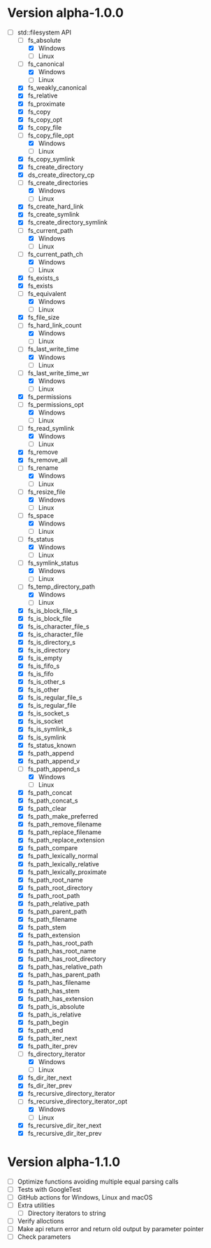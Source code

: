 # Version alpha-1.0.0

 - [ ] std::filesystem API
   - [ ] fs_absolute
     - [X] Windows
     - [ ] Linux
   - [ ] fs_canonical
     - [X] Windows
     - [ ] Linux
   - [X] fs_weakly_canonical
   - [X] fs_relative
   - [X] fs_proximate
   - [X] fs_copy
   - [X] fs_copy_opt
   - [X] fs_copy_file
   - [ ] fs_copy_file_opt
     - [X] Windows
     - [ ] Linux
   - [X] fs_copy_symlink
   - [X] fs_create_directory
   - [X] ds_create_directory_cp
   - [ ] fs_create_directories
     - [X] Windows
     - [ ] Linux
   - [X] fs_create_hard_link
   - [X] fs_create_symlink
   - [X] fs_create_directory_symlink
   - [ ] fs_current_path
     - [X] Windows
     - [ ] Linux
   - [ ] fs_current_path_ch
     - [X] Windows
     - [ ] Linux
   - [X] fs_exists_s
   - [X] fs_exists
   - [ ] fs_equivalent
     - [X] Windows
     - [ ] Linux
   - [X] fs_file_size
   - [ ] fs_hard_link_count
     - [X] Windows
     - [ ] Linux
   - [ ] fs_last_write_time
     - [X] Windows
     - [ ] Linux
   - [ ] fs_last_write_time_wr
     - [X] Windows
     - [ ] Linux
   - [X] fs_permissions
   - [ ] fs_permissions_opt
     - [X] Windows
     - [ ] Linux
   - [ ] fs_read_symlink
     - [X] Windows
     - [ ] Linux
   - [X] fs_remove
   - [X] fs_remove_all
   - [ ] fs_rename
     - [X] Windows
     - [ ] Linux
   - [ ] fs_resize_file
     - [X] Windows
     - [ ] Linux
   - [ ] fs_space
     - [X] Windows
     - [ ] Linux
   - [ ] fs_status
     - [X] Windows
     - [ ] Linux
   - [ ] fs_symlink_status
     - [X] Windows
     - [ ] Linux
   - [ ] fs_temp_directory_path
     - [X] Windows
     - [ ] Linux
   - [X] fs_is_block_file_s
   - [X] fs_is_block_file
   - [X] fs_is_character_file_s
   - [X] fs_is_character_file
   - [X] fs_is_directory_s
   - [X] fs_is_directory
   - [X] fs_is_empty
   - [X] fs_is_fifo_s
   - [X] fs_is_fifo
   - [X] fs_is_other_s
   - [X] fs_is_other
   - [X] fs_is_regular_file_s
   - [X] fs_is_regular_file
   - [X] fs_is_socket_s
   - [X] fs_is_socket
   - [X] fs_is_symlink_s
   - [X] fs_is_symlink
   - [X] fs_status_known
   - [X] fs_path_append
   - [X] fs_path_append_v
   - [ ] fs_path_append_s
     - [X] Windows
     - [ ] Linux
   - [X] fs_path_concat
   - [X] fs_path_concat_s
   - [X] fs_path_clear
   - [X] fs_path_make_preferred
   - [X] fs_path_remove_filename
   - [X] fs_path_replace_filename
   - [X] fs_path_replace_extension
   - [X] fs_path_compare
   - [X] fs_path_lexically_normal
   - [X] fs_path_lexically_relative
   - [X] fs_path_lexically_proximate
   - [X] fs_path_root_name
   - [X] fs_path_root_directory
   - [X] fs_path_root_path
   - [X] fs_path_relative_path
   - [X] fs_path_parent_path
   - [X] fs_path_filename
   - [X] fs_path_stem
   - [X] fs_path_extension
   - [X] fs_path_has_root_path
   - [X] fs_path_has_root_name
   - [X] fs_path_has_root_directory
   - [X] fs_path_has_relative_path
   - [X] fs_path_has_parent_path
   - [X] fs_path_has_filename
   - [X] fs_path_has_stem
   - [X] fs_path_has_extension
   - [X] fs_path_is_absolute
   - [X] fs_path_is_relative
   - [X] fs_path_begin
   - [X] fs_path_end
   - [X] fs_path_iter_next
   - [X] fs_path_iter_prev
   - [ ] fs_directory_iterator
     - [X] Windows
     - [ ] Linux
   - [X] fs_dir_iter_next
   - [X] fs_dir_iter_prev
   - [X] fs_recursive_directory_iterator
   - [ ] fs_recursive_directory_iterator_opt
     - [X] Windows
     - [ ] Linux
   - [X] fs_recursive_dir_iter_next
   - [X] fs_recursive_dir_iter_prev

# Version alpha-1.1.0

 - [ ] Optimize functions avoiding multiple equal parsing calls
 - [ ] Tests with GoogleTest
 - [ ] GitHub actions for Windows, Linux and macOS
 - [ ] Extra utilities
   - [ ] Directory iterators to string
 - [ ] Verify alloctions
 - [ ] Make api return error and return old output by parameter pointer
 - [ ] Check parameters
